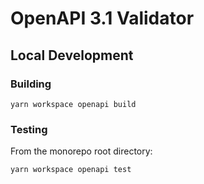 # OpenAPI 3.1 Validator

## Local Development

### Building

```shell
yarn workspace openapi build
```

### Testing

From the monorepo root directory:

```shell
yarn workspace openapi test
```
